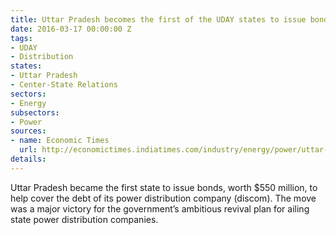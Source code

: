 ```yaml
---
title: Uttar Pradesh becomes the first of the UDAY states to issue bonds
date: 2016-03-17 00:00:00 Z
tags:
- UDAY
- Distribution
states:
- Uttar Pradesh
- Center-State Relations
sectors:
- Energy
subsectors:
- Power
sources:
- name: Economic Times
  url: http://economictimes.indiatimes.com/industry/energy/power/uttar-pradesh-to-issue-bonds-worth-rs-3677-crore-to-aid-ailing-state-discoms/articleshow/51352143.cms
details: 
---
```


Uttar Pradesh became the first state to issue bonds, worth $550 million, to help cover the debt of its power distribution company (discom). The move was a major victory for the government’s ambitious revival plan for ailing state power distribution companies.
